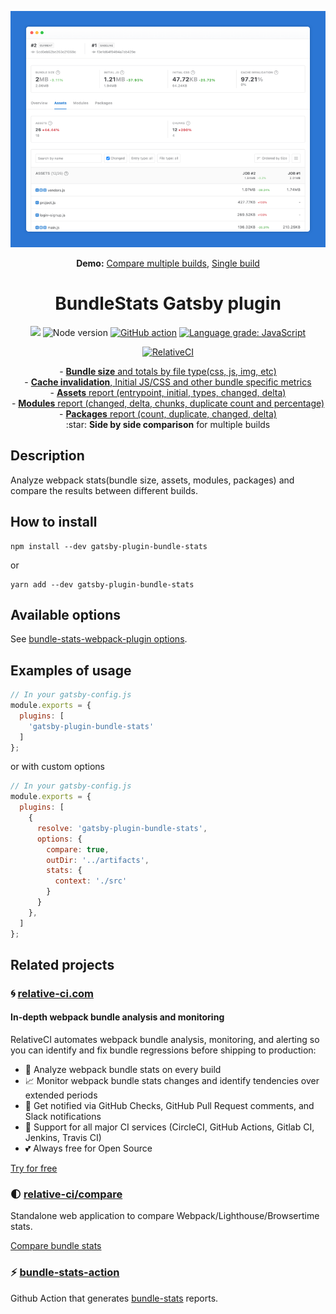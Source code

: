 <p align="center">
  <a href="https://relative-ci.com/tools/webpack-bundle-stats/demo-multiple-jobs.html" target="_blank"><img alt="BundleStats screenshot" width="768" src="https://raw.githubusercontent.com/relative-ci/bundle-stats/master/bundle-stats.png"/></a>
</p>

<p align="center">
  <strong>Demo:</strong>
  <a href="https://relative-ci.com/tools/webpack-bundle-stats/demo-multiple-jobs.html" target="_blank">Compare multiple builds</a>,
  <a href="https://relative-ci.com/tools/webpack-bundle-stats/demo-single-job.html" target="_blank">Single build</a>
</p>

<h1 align="center">BundleStats Gatsby plugin</h1>

<p align="center">
  <a href="https://www.npmjs.com/package/gatsby-plugin-bundle-stats"><img src="https://img.shields.io/npm/v/gatsby-plugin-bundle-stats.svg" /></a>
  <img src="https://img.shields.io/node/v/gatsby-plugin-bundle-stats.svg" alt="Node version" />
  <a href="https://github.com/relative-ci/bundle-stats/actions/workflows/build.yaml"><img alt="GitHub action" src="https://github.com/relative-ci/bundle-stats/actions/workflows/build.yaml/badge.svg" /></a>
  <a href="https://lgtm.com/projects/g/relative-ci/bundle-stats/context:javascript"><img alt="Language grade: JavaScript" src="https://img.shields.io/lgtm/grade/javascript/g/relative-ci/bundle-stats.svg?logo=lgtm&logoWidth=18"/></a>
</p>
<p align="center">
  <a href="https://app.relative-ci.com/projects/V1bXuieJbYttHCS75L8G"><img src="https://badges.relative-ci.com/badges/V1bXuieJbYttHCS75L8G?branch=master" alt="RelativeCI"></a>
</p>
<p align="center">
- <a href="https://relative-ci.com/tools/webpack-bundle-stats/demo-multiple-jobs.html#/"><strong>Bundle size</strong> and totals by file type(css, js, img, etc)</a><br />
- <a href="https://relative-ci.com/tools/webpack-bundle-stats/demo-multiple-jobs.html#/"><strong>Cache invalidation</strong>, Initial JS/CSS and other bundle specific metrics</a><br />
- <a href="https://relative-ci.com/tools/webpack-bundle-stats/demo-multiple-jobs.html#/assets"><strong>Assets</strong> report (entrypoint, initial, types, changed, delta)</a><br />
- <a href="https://relative-ci.com/tools/webpack-bundle-stats/demo-multiple-jobs.html#/modules"><strong>Modules</strong> report (changed, delta, chunks, duplicate count and percentage)</a><br />
- <a href="https://relative-ci.com/tools/webpack-bundle-stats/demo-multiple-jobs.html#/packages"><strong>Packages</strong> report (count, duplicate, changed, delta)</a><br />
:star: <strong>Side by side comparison</strong> for multiple builds
</p>

## Description

Analyze webpack stats(bundle size, assets, modules, packages) and compare the results between different builds.

## How to install

```shell
npm install --dev gatsby-plugin-bundle-stats
```

or

```shell
yarn add --dev gatsby-plugin-bundle-stats
```

## Available options

See [bundle-stats-webpack-plugin options](https://github.com/relative-ci/bundle-stats/tree/master/packages/webpack-plugin#bundlestatswebpackpluginoptions).

## Examples of usage

```js
// In your gatsby-config.js
module.exports = {
  plugins: [
    'gatsby-plugin-bundle-stats'
  ]
};
```

or with custom options

```js
// In your gatsby-config.js
module.exports = {
  plugins: [
    {
      resolve: 'gatsby-plugin-bundle-stats',
      options: {
        compare: true,
        outDir: '../artifacts',
        stats: {
          context: './src'
        }
      }
    },
  ]
};
```

## Related projects

### :cyclone: [relative-ci.com](https://relative-ci.com?utm_medium=bundle-stats-gatsby-plugin)

#### In-depth webpack bundle analysis and monitoring

RelativeCI automates webpack bundle analysis, monitoring, and alerting so you can identify and fix bundle regressions before shipping to production:

- :crystal_ball: Analyze webpack bundle stats on every build
- :chart_with_upwards_trend: Monitor webpack bundle stats changes and identify tendencies over extended periods
- :bell: Get notified via GitHub Checks, GitHub Pull Request comments, and Slack notifications
- :hammer: Support for all major CI services (CircleCI, GitHub Actions, Gitlab CI, Jenkins, Travis CI)
- :two_hearts: Always free for Open Source

[Try for free](https://relative-ci.com?utm_medium=bundle-stats-gatsby-plugin)

### :first_quarter_moon: [relative-ci/compare](https://compare.relative-ci.com)

Standalone web application to compare Webpack/Lighthouse/Browsertime stats.

[Compare bundle stats](https://compare.relative-ci.com)

### :zap: [bundle-stats-action](https://github.com/vio/bundle-stats-action)

Github Action that generates [bundle-stats](https://github.com/relative-ci/bundle-stats) reports.
